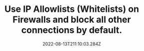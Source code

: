 ---
title: Use IP Allowlists (Whitelists) on Firewalls and block all other connections by default.
date: "2022-08-13T211:10:03.284Z"
description: ""
position: 1
section: "Firewalls"
---
